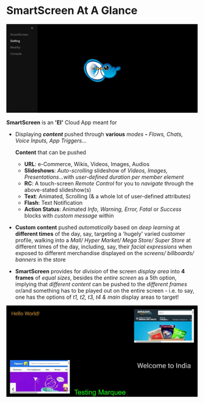 # SmartScreen At A Glance

![](../.gitbook/assets/ss_t.png)

**SmartScreen** is an **'EI'** Cloud App meant for

* Displaying _**content**_ pushed through **various** _modes_ **-** _Flows, Chats, Voice Inputs, App Triggers..._   


     **Content** that can be pushed

  * **URL**: e-Commerce, Wikis, Videos, Images, Audios
  * **Slideshows**: _Auto-scrolling_ slideshow of _Videos, Images, Presentations_...with _user-defined duration per member element_
  * **RC**: A touch-screen _Remote Control_ for you to _navigate_ through the above-stated slideshow\(s\)
  * **Text**: Animated, Scrolling \(& a whole lot of user-defined attributes\) 
  * **Flash**: Text Notification
  * **Action Status**: Animated _Info, Warning, Error, Fatal_ or _Success_ blocks with _custom message_ within  

* **Custom content** pushed _automatically_ based on _deep learning_ at **different times** of the day, say, targeting a 'hugely' varied customer profile, walking into a _Mall/ Hyper Market/ Mega Store/ Super Store_ at different times of the day, including, say, their _facial expressions_ when exposed to different merchandise displayed on the _screens/ billboards/ banners_ in the store 
* **SmartScreen** provides for _division_ of the screen _display area_ into **4 frames**  of _equal sizes_, besides the _entire screen_ as a 5th option, implying that _different content_ can be pushed to the _different frames_ or/and something has to be played out on the entire screen - i.e. to say, one has the options of _t1, t2, t3, t4 & main_ display areas to target! 

![](../.gitbook/assets/4_in_1_marq.png)


